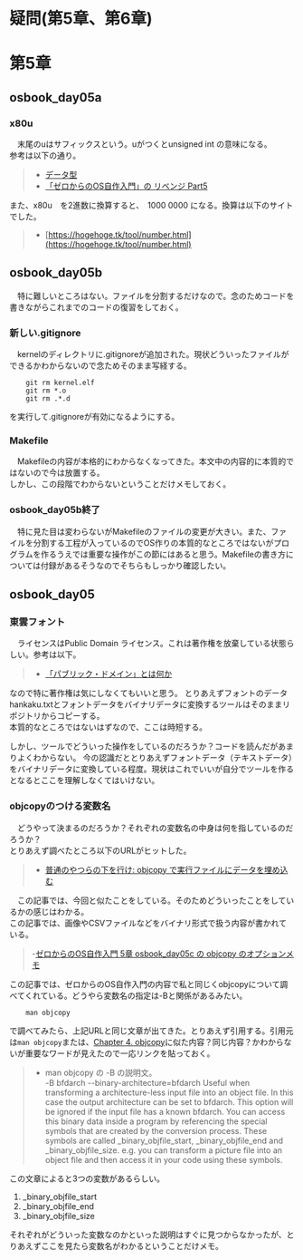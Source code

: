 # 疑問(第5章、第6章)
# 第5章
## osbook_day05a
### x80u
　末尾のuはサフィックスという。uがつくとunsigned int の意味になる。  
参考は以下の通り。  
> - [データ型](https://programming.pc-note.net/c/type.html)  
> - [「ゼロからのOS自作入門」の リベンジ Part5](https://zenn.dev/omiso/articles/5f58cc80748ad0#%E6%96%87%E5%AD%97%E3%82%92%E6%9B%B8%E3%81%8F%EF%BC%88%E7%AC%AC5%E7%AB%A0%EF%BC%89)  

また、x80u　を2進数に換算すると、　1000 0000 になる。換算は以下のサイトでした。  
> - [https://hogehoge.tk/tool/number.html](https://hogehoge.tk/tool/number.html)  

## osbook_day05b
　特に難しいところはない。ファイルを分割するだけなので。念のためコードを書きながらこれまでのコードの復習をしておく。

### 新しい.gitignore
　kernelのディレクトリに.gitignoreが追加された。現状どういったファイルができるかわからないので念ためそのまま写経する。  
```
    git rm kernel.elf
    git rm *.o
    git rm .*.d
```
を実行して.gitignoreが有効になるようにする。

### Makefile
　Makefileの内容が本格的にわからなくなってきた。本文中の内容的に本質的ではないので今は放置する。  
しかし、この段階でわからないということだけメモしておく。

### osbook_day05b終了
　特に見た目は変わらないがMakefileのファイルの変更が大きい。また、ファイルを分割する工程が入っているのでOS作りの本質的なところではないがプログラムを作るうえでは重要な操作がこの節にはあると思う。Makefileの書き方については付録があるそうなのでそちらもしっかり確認したい。  

## osbook_day05
### 東雲フォント
　ライセンスはPublic Domain ライセンス。これは著作権を放棄している状態らしい。参考は以下。  
> - [「パブリック・ドメイン」とは何か](https://mag.osdn.jp/03/06/15/1044258)  

なので特に著作権は気にしなくてもいいと思う。
とりあえずフォントのデータhankaku.txtとフォントデータをバイナリデータに変換するツールはそのままリポジトリからコピーする。  
本質的なところではないはずなので、ここは時短する。

しかし、ツールでどういった操作をしているのだろうか？コードを読んだがあまりよくわからない。
今の認識だととりあえずフォントデータ（テキストデータ）をバイナリデータに変換している程度。現状はこれでいいが自分でツールを作るとなるとここを理解しなくてはいけない。

### objcopyのつける変数名
　どうやって決まるのだろうか？それぞれの変数名の中身は何を指しているのだろうか？  
とりあえず調べたところ以下のURLがヒットした。  
> - [普通のやつらの下を行け: objcopy で実行ファイルにデータを埋め込む](http://0xcc.net/blog/archives/000076.html)  

　この記事では、今回と似たことをしている。そのためどういったことをしているかの感じはわかる。  
この記事では、画像やCSVファイルなどをバイナリ形式で扱う内容が書かれている。  

> -[ゼロからのOS自作入門 5章 osbook_day05c の objcopy のオプションメモ](https://zenn.dev/miwarin/articles/a05fddf6c1b42e)  

この記事では、ゼロからのOS自作入門の内容で私と同じくobjcopyについて調べてくれている。どうやら変数名の指定は-Bと関係があるみたい。

```
    man objcopy
```
で調べてみたら、上記URLと同じ文章が出てきた。とりあえず引用する。引用元は```man objcopy```または、[Chapter 4. objcopy](http://web.mit.edu/rhel-doc/3/rhel-binutils-en-3/objcopy.html)に似た内容？同じ内容？かわからないが重要なワードが見えたので一応リンクを貼っておく。

> - man objcopy の -B の説明文。  
-B bfdarch
       --binary-architecture=bfdarch
           Useful when transforming a architecture-less input file into an object file.  In
           this case the output architecture can be set to bfdarch.  This option will be
           ignored if the input file has a known bfdarch.  You can access this binary data
           inside a program by referencing the special symbols that are created by the
           conversion process.  These symbols are called _binary_objfile_start,
           _binary_objfile_end and _binary_objfile_size.  e.g. you can transform a picture file
           into an object file and then access it in your code using these symbols.

この文章によると3つの変数があるらしい。
1. _binary_objfile_start
2. _binary_objfile_end
3. _binary_objfile_size

それぞれがどういった変数なのかといった説明はすぐに見つからなかったが、とりあえずここを見たら変数名がわかるということだけメモ。